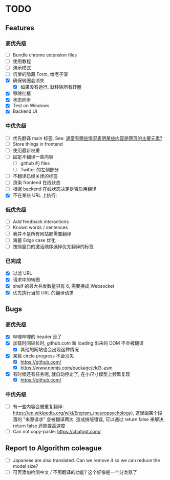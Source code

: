 # TODO

## Features

### 高优先级

- [ ] Bundle chrome extension files
- [ ] 使用教程
- [ ] 演示模式
- [ ] 坑爹的隐藏 Form, 给老子滚
- [x] 确保转圈会消失
  - [x] 如果没有运行, 就移除所有转圈
- [x] 移除红框
- [x] 状态同步
- [x] Test on Windows
- [x] Backend UI

### 中优先级

- [ ] 优先翻译 main 标签, See: [通常有哪些情况表明某些内容是网页的主要元素?](https://chatgpt.com/share/68740231-3100-8004-973e-b850038a27b7)
- [ ] Store things in frontend
- [ ] 使用最新权重
- [ ] 固定不翻译一些内容
  - [ ] github 的 files
  - [ ] Twitter 的左侧部分
- [ ] 不翻译已经关闭的标签
- [ ] 渲染 frontend 在线状态
- [ ] 根据 backend 在线状态决定是否启用翻译
- [x] 不在某些 URL 上执行:

### 低优先级

- [ ] Add feedback interactions
- [ ] Known words / sentences
- [ ] 我并不是所有网站都需要翻译
- [ ] 海量 Edge case 优化
- [ ] 按照窗口的激活顺序选择优先翻译的标签

### 已完成

- [x] 过滤 URL
- [x] 请求中的转圈
- [x] shelf 的最大并发数量只有 6, 需要换成 Websocket
- [x] 优先执行当前 URL 的翻译请求

## Bugs

### 高优先级

- [x] 哔哩哔哩的 header 没了
- [x] 加载时间较长时, github.com 新 loading 出来的 DOM 不会被翻译
  - [x] 其他的网站也会出现这种情况
- [x] 某些 circle progress 不会消失
  - [x] https://github.com/
  - [x] https://www.npmjs.com/package/cld3-asm
- [x] 有时候还有任务呢, 就自动停止了, 在小尺寸模型上频繁复现
  - [x] https://github.com/

### 中优先级

- [ ] 有一些内容会被重复翻译: https://en.wikipedia.org/wiki/Engram_(neuropsychology), 这里面某个段落的 "来源请求" 会被翻译两次, 造成排版错误, 可以通过 return false 来解决, return false 还能提高速度
- [ ] Can not copy-paste: https://chatgpt.com/

## Report to Algorithm coleague

- [ ] Japanese are also translated. Can we remove it so we can reduce the model size?
- [ ] 可否添加检测中文 / 不用翻译的功能? 这个好像是一个分类器了
